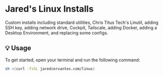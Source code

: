 # Jared's Linux Installs

Custom installs including standard utilities, Chris Titus Tech's Linutil, adding SSH key, adding network drive, Cockpit, Tailscale, adding Docker, adding a Desktop Environment, and replacing some configs. 

## 💡 Usage

To get started, open your terminal and run the following command:
```sh
sh <(curl -fsSL jaredcervantes.com/linux)
```

